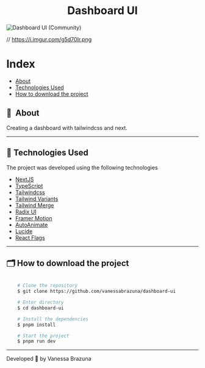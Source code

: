 <h1 align="center">Dashboard UI</h1>

<a align="center">![Dashboard UI (Community)](https://imgur.com/a/rLChws8.png)</a>

// https://i.imgur.com/g5d70Ir.png


# Index

- [About](#-about)
- [Technologies Used](#-technologies-used)
- [How to download the project](#-how-to-download-the-project)


## 🔖&nbsp; About

Creating a dashboard with tailwindcss and next.

---

## 🚀 Technologies Used

The project was developed using the following technologies

- [NextJS](https://nextjs.org)
- [TypeScript](https://www.typescriptlang.org)
- [Tailwindcss](https://tailwindcss.com)
- [Tailwind Variants](https://www.tailwind-variants.org)
- [Tailwind Merge](https://www.npmjs.com/package/tailwind-merge)
- [Radix UI](https://www.radix-ui.com/primitives)
- [Framer Motion](https://www.framer.com/motion/)
- [AutoAnimate](https://auto-animate.formkit.com)
- [Lucide](https://lucide.dev)
- [React Flags](https://www.npmjs.com/package/react-world-flags)

---

## 🗂 How to download the project

```bash

    # Clone the repository
    $ git clone https://github.com/vanessabrazuna/dashboard-ui

    # Enter directory
    $ cd dashboard-ui

    # Install the dependencies
    $ pnpm install

    # Start the project
    $ pnpm run dev
```

---

Developed 💜 by Vanessa Brazuna
